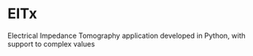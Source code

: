 # EITx
Electrical Impedance Tomography application developed in Python, with support to complex values
